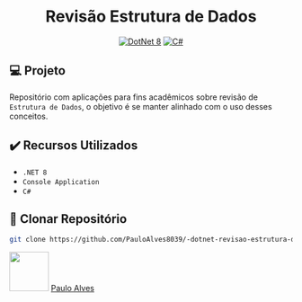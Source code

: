 <h1 align="center">Revisão Estrutura de Dados</h1>

<p align="center">
  <a href="https://learn.microsoft.com/pt-br/dotnet/"><img alt="DotNet 8" src="https://img.shields.io/badge/.NET-5C2D91?logo=.net&logoColor=white&style=for-the-badge" /></a>
  <a href="https://learn.microsoft.com/pt-br/dotnet/csharp/programming-guide/"><img alt="C#" src="https://img.shields.io/badge/C%23-239120?logo=c-sharp&logoColor=white&style=for-the-badge" /></a>
</p>

## :computer: Projeto

Repositório com aplicações para fins acadêmicos sobre revisão de `Estrutura de Dados`, o objetivo é se manter alinhado com o uso desses conceitos.

## :heavy_check_mark: Recursos Utilizados

- ``.NET 8``
- ``Console Application``
- ``C#``

## :floppy_disk: Clonar Repositório

```bash
git clone https://github.com/PauloAlves8039/-dotnet-revisao-estrutura-de-dados.git
```

<a href="https://github.com/PauloAlves8039"><img src="https://avatars.githubusercontent.com/u/57012714?v=4" width=70></a>
[Paulo Alves](https://github.com/PauloAlves8039)
